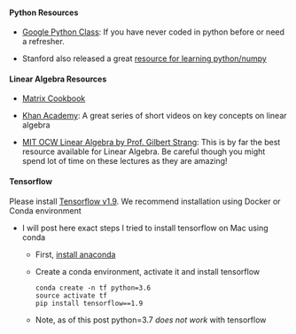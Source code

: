 #### Python Resources

* [Google Python Class](https://developers.google.com/edu/python/): If you have never coded in python before or need a refresher. 

* Stanford also released a great [resource for learning python/numpy](http://cs231n.github.io/python-numpy-tutorial/)


#### Linear Algebra Resources
* [Matrix Cookbook](https://www.math.uwaterloo.ca/~hwolkowi/matrixcookbook.pdf)

* [Khan Academy](https://www.khanacademy.org/math/linear-algebra): A great series of short videos on key concepts on linear algebra

* [MIT OCW Linear Algebra by Prof. Gilbert Strang](https://ocw.mit.edu/courses/mathematics/18-06-linear-algebra-spring-2010/video-lectures/): This is by far the best resource available for Linear Algebra. Be careful though you might spend lot of time on these lectures as they are amazing!


#### Tensorflow
Please install [Tensorflow v1.9](https://www.tensorflow.org/install/). We recommend installation using Docker or Conda environment

* I will post here exact steps I tried to install tensorflow on Mac using conda
  * First, [install anaconda](https://www.anaconda.com/download/#macos)
  * Create a conda environment, activate it and install tensorflow

    ```
    conda create -n tf python=3.6
    source activate tf
    pip install tensorflow==1.9
    ```
  * Note, as of this post python=3.7 *does not work* with tensorflow
